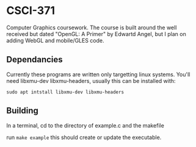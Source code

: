 # CSCI-371
Computer Graphics coursework.
The course is built around the well received 
but dated "OpenGL: A Primer" by Edwartd Angel,
but I plan on adding WebGL and mobile/GLES code.

## Dependancies
Currently these programs are written only targetting linux systems.
You'll need libxmu-dev libxmu-headers, usually this can be installed with:

`sudo apt intstall libxmu-dev libxmu-headers`

## Building
In a terminal, cd to the directory of example.c and the makefile

run `make example`
this should create or update the executable.
